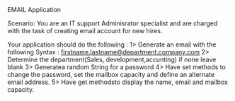 <Project >
EMAIL Application

Scenario: You are an IT support Adminisrator specialist and are charged with the task of creating email account for new hires.


Your application should do the following :
1> Generate an email with the following Syntax : firstname.lastname@department.company.com
2> Determine the department(Sales, development,accunting) if none leave blank
3> Generatea random String for a password
4> Have set methods to change the password, set the mailbox capacity and define an alternate email address.
5> Have get methodsto display the name, email and mailbox capacity.
